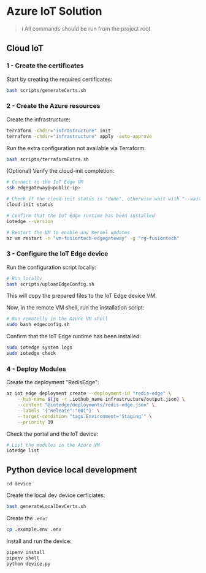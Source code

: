 # Azure IoT Solution

> ℹ️ All commands should be run from the project root

## Cloud IoT

### 1 - Create the certificates

Start by creating the required certificates:

```sh
bash scripts/generateCerts.sh
```

### 2 - Create the Azure resources

Create the infrastructure:

```sh
terraform -chdir="infrastructure" init
terraform -chdir="infrastructure" apply -auto-approve
```

Run the extra configuration not available via Terraform:

```sh
bash scripts/terraformExtra.sh
```

(Optional) Verify the cloud-init completion:

```sh
# Connect to the IoT Edge VM
ssh edgegateway@<public-ip>

# Check if the cloud-init status is "done", otherwise wait with "--wait"
cloud-init status

# Confirm that the IoT Edge runtime has been installed
iotedge --version

# Restart the VM to enable any Kernel updates
az vm restart -n "vm-fusiontech-edgegateway" -g "rg-fusiontech"
```

### 3 - Configure the IoT Edge device

Run the configuration script locally:

```sh
# Run locally
bash scripts/uploadEdgeConfig.sh
```

This will copy the prepared files to the IoT Edge device VM.

Now, in the remote VM shell, run the installation script:

```sh
# Run remotelly in the Azure VM shell
sudo bash edgeconfig.sh
```

Confirm that the IoT Edge runtime has been installed:

```sh
sudo iotedge system logs
sudo iotedge check
```

### 4 - Deploy Modules

Create the deployment "RedisEdge":

```sh
az iot edge deployment create --deployment-id "redis-edge" \
    --hub-name $(jq -r .iothub_name infrastructure/output.json) \
    --content "@iotedge/deployments/redis-edge.json" \
    --labels '{"Release":"001"}' \
    --target-condition "tags.Environment='Staging'" \
    --priority 10
```

Check the portal and the IoT device:

```sh
# List the modules in the Azure VM
iotedge list
```

## Python device local development

```
cd device
```

Create the local dev device cerficiates:

```sh
bash generateLocalDevCerts.sh
```

Create the `.env`:

```sh
cp .example.env .env
```

Install and run the device:

```sh
pipenv install
pipenv shell
python device.py
```
